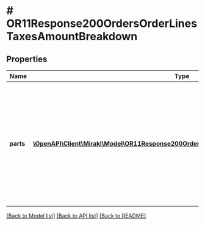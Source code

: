# # OR11Response200OrdersOrderLinesTaxesAmountBreakdown

## Properties

Name | Type | Description | Notes
------------ | ------------- | ------------- | -------------
**parts** | [**\OpenAPI\Client\Mirakl\Model\OR11Response200OrdersOrderLinesTaxesAmountBreakdownParts[]**](OR11Response200OrdersOrderLinesTaxesAmountBreakdownParts.md) | The parts which constitute the total amount. &lt;br/&gt;Each part can have different invoicing rules. The sum of the amount of each part is equal to the total amount. Multiple parts can be returned in tax mode TAX_INCLUDED. | [optional]

[[Back to Model list]](../../README.md#models) [[Back to API list]](../../README.md#endpoints) [[Back to README]](../../README.md)
